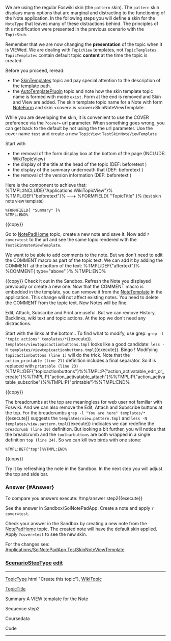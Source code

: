 <div class="foswikiPage">

<span id="PageTop"></span>

We are using the regular Foswiki skin (the `pattern` skin). The
`pattern` skin displays many options that are marginal and distracting
to the functioning of the Note application. In the following steps you
will define a skin for the `NoteType` that leaves many of these
distractions behind. The principles of this modification were presented
in the previous scenario with the `TopicStub`.

Remember that we are now changing the **presentation** of the topic when
it is VIEWed. We are dealing with `TopicView` templates, not
`TopicTemplates`. `TopicTemplates` contain default topic **content** at
the time the topic is created.

Before you proceed, reread:
-   the [SkinTemplates](../../../System/SkinTemplates.html) topic and
    pay special attention to the description of the template path.
-   the [AutoTemplatePlugin](../../../System/AutoTemplatePlugin.html)
    topic and note how the skin template topic name is formed with mode
    `exist`. Form at the end is removed and Skin and View are added. The
    skin template topic name for a Note with form
    [NoteForm](NoteForm.html "Create this topic") and skin &lt;cover&gt;
    is &lt;cover&gt;SkinNoteViewTemplate.

While you are developing the skin, it is convenient to use the COVER
preference via the `?cover=` url parameter. When something goes wrong,
you can get back to the default by not using the the url parameter. Use
the cover name `test` and create a new `TopicView`:
`TestSkinNoteViewTemplate`

Start with
-   the removal of the form display box at the bottom of the page
    (INCLUDE: [WikiTopicView](WikiTopicView.html "Create this topic"))
-   the display of the title at the head of the topic (DEF: beforetext )
-   the display of the summary underneath that (DEF: beforetext )
-   the removal of the version information (DEF: beforetext )

Here is the component to achieve that:
    %TMPL:INCLUDE{"Applications.WikiTopicView"}%
    %TMPL:DEF{"beforetext"}%
    <nop>---+ %FORMFIELD{ "TopicTitle" }% <span style="font-size: small">(test skin note view template)</span>

    %FORMFIELD{ "Summary" }%
    %TMPL:END%

{{copy}}

Go to [NotePadHome](../../../Sandbox/NotePadHome.html) topic, create a
new note and save it. Now add `?cover=test` to the url and see the same
topic rendered with the `TestSkinNoteViewTemplate`.

We want to be able to add comments to the note. But we don't need to
edit the COMMENT macro as part of the topic text. We can add it by
adding the COMMENT at the bottom of the text:
    %TMPL:DEF{"aftertext"}%
    %COMMENT{ type="above" }%
    %TMPL:END%

{{copy}} Check it out in the Sandbox. Refresh the Note you displayed
previously or create a new one. Now that the COMMENT macro is embedded
in the template, you can remove it from the
[NoteTemplate](../../../Applications/NotePadApp/NoteTemplate.html) in
the application. This change will not affect existing notes. You need to
delete the COMMENT from the topic text. New Notes will be fine.

Edit, Attach, Subscribe and Print are useful. But we can remove History,
Backlinks, wiki text and topic actions. At the top we don't need any
distractions.

Start with the links at the bottom.. To find what to modify, use grep:
`grep -l "topic actions" templates/*`{{execute}}.
`templates/viewtopicactionbuttons.tmpl` looks like a good candidate:
`less -N templates/viewtopicactionbuttons.tmpl`{{execute}}. Bingo !
Modifying `topicactionbuttons (line 1)` will do the trick. Note that the
`action_printable (line 21)` definition includes a final separator. So
it is replaced with `printable (line 23)`
    %TMPL:DEF{"topicactionbuttons"}%%TMPL:P{"action_activatable_edit_or_create"}%%TMPL:P{"action_activatable_attach"}%%TMPL:P{"action_activatable_subscribe"}%%TMPL:P{"printable"}%%TMPL:END%

{{copy}}

The breadcrumbs at the top are meaningless for web user not familiar
with Foswiki. And we can also remove the Edit, Attach and Subscribe
buttons at the top. For the breadcrumbs
`grep -l "You are here" templates/*`{{execute}} suggests the
`templates/view.pattern.tmpl` and
`less -N templates/view.pattern.tmpl`{{execute}} indicates we can
redefine the `breadcrumb (line 30)` definition. But looking a bit
further, you will notice that the breadcrumb and the `toolbarbuttons`
are both wrapped in a single definition `top (line 24)`. So we can kill
two birds with one stone:

    %TMPL:DEF{"top"}%%TMPL:END%

{{copy}}

Try it by refreshing the note in the Sandbox. In the next step you will
adjust the top and side bar.

### Answer {#Answer}

To compare you answers execute: /tmp/answer step2{{execute}}

See the answer in Sandbox/SolNotePadApp. Create a note and apply
`?cover=test`.

Check your answer in the Sandbox by creating a new note from the
[NotePadHome](NotePadHome.html "Create this topic") topic. The created
note will have the default skin applied. Apply `?cover=test` to see the
new skin.

For the changes see:
[Applications/SolNotePadApp.TestSkinNoteViewTemplate](../../../Applications/SolNotePadApp/TestSkinNoteViewTemplate.html)

<span id="TopicEnd"></span>

<div class="foswikiForm foswikiFormStep">

### [ScenarioStepType](../../../Applications/KatacodaApp/ScenarioStepType.html) <span class="foswikiSmall">[edit](ScenarioStep02.html)</span>

  ------------------------------------ ------------------------------------
  [TopicType](TopicType.html "Create t [ScenarioStepType](ScenarioStepType.
  his topic")                          html "Create this topic"),
                                       [WikiTopic](WikiTopic.html "Create t
                                       his topic")

  [TopicTitle](TopicTitle.html "Create 
   this topic")                        

  Summary                              A VIEW template for the Note

  Sequence                             step2

  Coursedata                           

  Code                                 
  ------------------------------------ ------------------------------------

</div>

</div>
